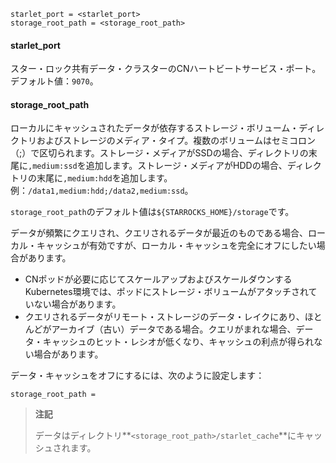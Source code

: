 ```Properties
starlet_port = <starlet_port>
storage_root_path = <storage_root_path>
```

#### starlet_port

スター・ロック共有データ・クラスターのCNハートビートサービス・ポート。デフォルト値：`9070`。

#### storage_root_path

ローカルにキャッシュされたデータが依存するストレージ・ボリューム・ディレクトリおよびストレージのメディア・タイプ。複数のボリュームはセミコロン（;）で区切られます。ストレージ・メディアがSSDの場合、ディレクトリの末尾に`,medium:ssd`を追加します。ストレージ・メディアがHDDの場合、ディレクトリの末尾に`,medium:hdd`を追加します。例：`/data1,medium:hdd;/data2,medium:ssd`。

`storage_root_path`のデフォルト値は`${STARROCKS_HOME}/storage`です。

データが頻繁にクエリされ、クエリされるデータが最近のものである場合、ローカル・キャッシュが有効ですが、ローカル・キャッシュを完全にオフにしたい場合があります。

- CNポッドが必要に応じてスケールアップおよびスケールダウンするKubernetes環境では、ポッドにストレージ・ボリュームがアタッチされていない場合があります。
- クエリされるデータがリモート・ストレージのデータ・レイクにあり、ほとんどがアーカイブ（古い）データである場合。クエリがまれな場合、データ・キャッシュのヒット・レシオが低くなり、キャッシュの利点が得られない場合があります。

データ・キャッシュをオフにするには、次のように設定します：

```Properties
storage_root_path =
```

> **注記**
>
> データはディレクトリ**`<storage_root_path>/starlet_cache`**にキャッシュされます。